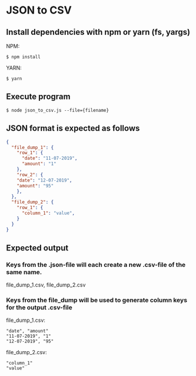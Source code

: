 # JSON to CSV

## Install dependencies with npm or yarn (fs, yargs)
NPM:
```shell
$ npm install
```
YARN:
```shell
$ yarn
```

## Execute program
```shell
$ node json_to_csv.js --file={filename}
```

## JSON format is expected as follows
```JSON
{
  "file_dump_1": {
    "row_1": {
      "date": "11-07-2019",
      "amount": "1"
    },
    "row_2": {
    "date": "12-07-2019",
    "amount": "95"
    },
  },
  "file_dump_2": { 
    "row_1": {
      "column_1": "value",
    }
  }
}
```
## Expected output
### Keys from the .json-file will each create a new .csv-file of the same name.
file_dump_1.csv, file_dump_2.csv

### Keys from the file_dump will be used to generate column keys for the output .csv-file
file_dump_1.csv:
```
"date", "amount"
"11-07-2019", "1"
"12-07-2019", "95"
```
file_dump_2.csv:
```
"column_1"
"value"
```
